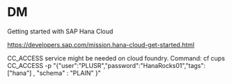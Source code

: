 # DM
Getting started with SAP Hana Cloud

https://developers.sap.com/mission.hana-cloud-get-started.html

CC_ACCESS service might be needed on cloud foundry.
Command: 
cf cups CC_ACCESS -p "{\"user\":\"PLUSR\",\"password\":\"HanaRocks01\",\"tags\":[\"hana\"] , \"schema\" : \"PLAIN\" }"

